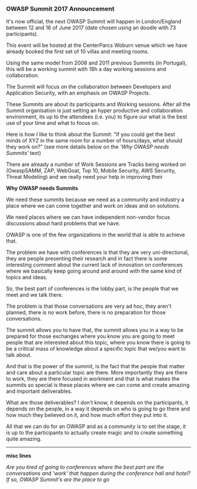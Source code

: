 ### OWASP Summit 2017 Announcement

It's now official, the next OWASP Summit will happen in London/England between 12 and 16 of June 2017 (date chosen using an doodle with 73 participants).

This event will be hosted at the CenterParcs Woburn venue which we have already booked the first set of 10 villas and meeting rooms.

Using the same model from 2008 and 2011 previous Summits (in Portugal), this will be a working summit with 18h a day working sessions and collaboration.

The Summit will focus on the collaboration between Developers and Application Security, with an emphasis on OWASP Projects.

These Summits are about its participants and Working sessions. After all the Summit organisation is just setting an hyper productive and collaboration environment, its up to the attendees (i.e. you) to figure our what is the best use of your time and what to focus on.

Here is how I like to think about the Summit: "If you could get the best minds of XYZ in the same room for a number of hours/days, what should they work on?" (see more details below on the _'Why OWASP needs Summits'_ text)



There are already a number of Work Sessions are Tracks being worked on (OwaspSAMM, ZAP, WebGoat, Top 10, Mobile Security, AWS Security, Threat Modeling) and we really need your help in improving their



**Why OWASP needs Summits**

We need these summits because we need as a community and industry a place where we can come together and work on ideas and on solutions.

We need places where we can have independent non-vendor focus discussions about hard problems that we have.

OWASP is one of the few organizations in the world that is able to achieve that.

The problem we have with conferences is that they are very uni-directional, they are people presenting their research and in fact there is some interesting comment about the current lack of innovation on conferences where we basically keep going around and around with the same kind of topics and ideas.

So, the best part of conferences is the lobby part, is the people that we meet and we talk there.

The problem is that those conversations are very ad hoc, they aren't planned, there is no work before, there is no preparation for those conversations.

The summit allows you to have that, the summit allows you in a way to be prepared for those exchanges where you know you are going to meet people that are interested about this topic, where you know there is going to be a critical mass of knowledge about a specific topic that we/you want to talk about.

And that is the power of the summit, is the fact that the people that matter and care about a particular topic are there. More importantly they are there to work, they are there focused in workment and that is what makes the summits so special is these places where we can come and create amazing and important deliverables.

What are those deliverables? I don't know, it depends on the participants, it depends on the people, in a way it depends on who is going to go there and how much they believed on it, and how much effort they put into it.

All that we can do for an OWASP and as a community is to set the stage, it is up to the participants to actually create magic and to create something quite amazing.


---

**misc lines**

_Are you tired of going to conferences where the best part are the conversations and 'work' that happen during the conference hall and hotel? If so, OWASP Summit's are the place to go_
